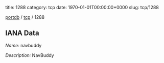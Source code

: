 title: 1288
category: tcp
date: 1970-01-01T00:00:00+0000
slug: tcp/1288

[portdb](/) / [tcp](/category/tcp.html) / 1288


## IANA Data

_Name:_ navbuddy

_Description:_ NavBuddy

